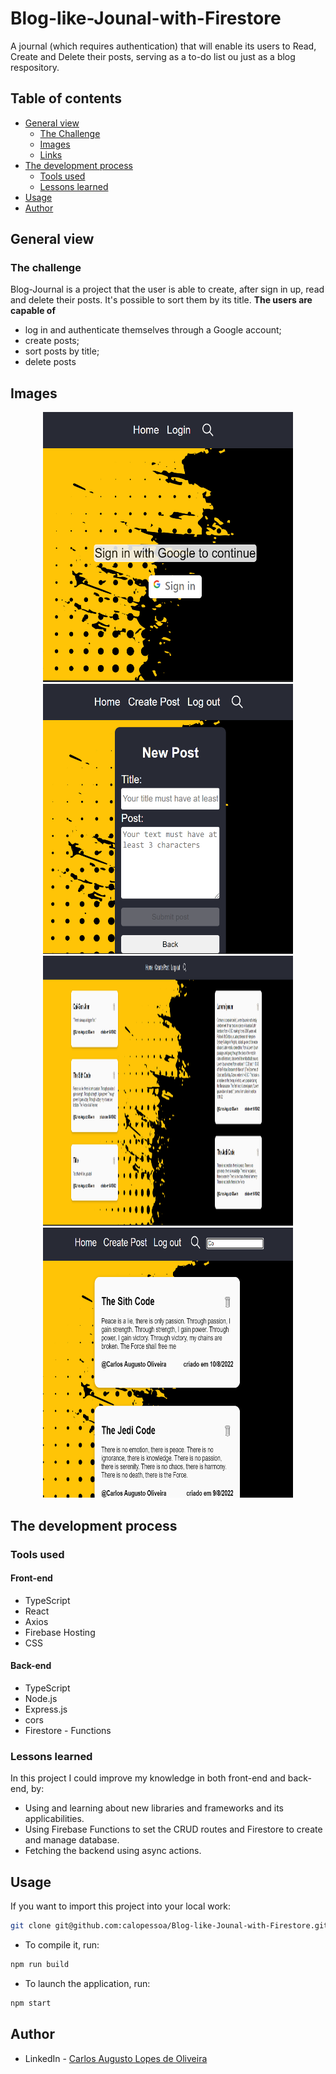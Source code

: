 # Blog-like-Jounal-with-Firestore
A journal (which requires authentication) that will enable its users to Read, Create and Delete their posts, serving as a to-do list ou just as a blog respository.

## Table of contents

- [General view](#general-view)
  - [The Challenge](#the-challenge)
  - [Images](#images)
  - [Links](#links)
- [The development process](#the-development-process)
  - [Tools used](#tools-used)
  - [Lessons learned](#lessons-learned)
- [Usage](#usage)
- [Author](#author)

## General view

### The challenge

Blog-Journal is a project that the user is able to create, after sign in up, read and delete their posts. It's possible to sort them by its title.
**The users are capable of**

- log in and authenticate themselves through a Google account;
- create posts;
- sort posts by title;
- delete posts

## Images

<div align="center">
  <img width="400px" height="432px" src="./frontend/src/assets/homepage.png" />
  <img width="400px" height="432px" src="./frontend/src/assets/createpost.png" />
</div>

<div align="center">
  <img width="400px" height="432px" src="./frontend/src/assets/postsauth.png" />
  <img width="400px" height="432px" src="./frontend/src/assets/search.png" />
</div>

## The development process

### Tools used

#### Front-end

- TypeScript
- React
- Axios
- Firebase Hosting
- CSS

#### Back-end

- TypeScript
- Node.js
- Express.js
- cors
- Firestore - Functions

### Lessons learned

In this project I could improve my knowledge in both front-end and back-end, by:

- Using and learning about new libraries and frameworks and its applicabilities.
- Using Firebase Functions to set the CRUD routes and Firestore to create and manage database.
- Fetching the backend using async actions.

## Usage

If you want to import this project into your local work:

```bash
git clone git@github.com:calopessoa/Blog-like-Jounal-with-Firestore.git
```
- To compile it, run:

```bash
npm run build
```
- To launch the application, run:

```bash
npm start
```
## Author

- LinkedIn - [Carlos Augusto Lopes de Oliveira](https://www.linkedin.com/in/carlos-augusto-lopes-de-oliveira-2602458b/)
